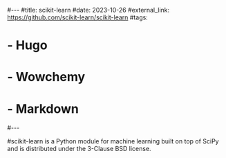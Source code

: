 #---
#title: scikit-learn
#date: 2023-10-26
#external_link: https://github.com/scikit-learn/scikit-learn
#tags:
#  - Hugo
#  - Wowchemy
#  - Markdown
#---

#scikit-learn is a Python module for machine learning built on top of SciPy and is distributed under the 3-Clause BSD license.

<!--more-->
